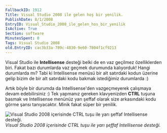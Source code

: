 ```yaml
---
FallbackID: 1912
Title: Visual Studio 2008 ile gelen hoş bir yenilik.
PublishDate: 8/1/2008
EntryID: Visual_Studio_2008_ile_gelen_hos_bir_yenilik
IsActive: True
Section: software
MinutesSpent: 0
Tags: Visual Studio 2008
old.EntryID: cac3b33a-789c-4830-9e60-7804f1cf9213
---
```

Visual Studio ile **Intellisense** desteği belki de en vaz geçilmez
özelliklerden biri. Fakat bazı durumlarda vaz geçmek durumunda
kalıyorduk! Hangi durumlarda mı? Tabi ki Intellisense menüsü bir alt
satırdaki kodun üzerine gelip bizim de bir alt satırdaki kodu bakmak
istediğimiz durumlarda :)

Artık böyle bir durumda da Intellisense'den vazgeçmeyerek çalışmaya
devam edebilirsiniz :) Tek yapmanız gereken klavyenizden **CTRL** tuşuna
basmak ve Intellisense menünüz yarı şeffaf olarak size arkasındaki kodu
görme şansı tanıyacaktır. Minik fakat süper bir yenilik.

![Visual Studio 2008 içerisinde CTRL tuşu ile yarı şeffaf Intellisense
desteği.](http://cdn.daron.yondem.com/assets/1912/08012008.png)\
*Visual Studio 2008 içerisinde CTRL tuşu ile yarı şeffaf Intellisense
desteği.*


